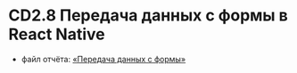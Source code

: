 # CD2.8 Передача данных с формы в React Native

- файл отчёта: [«Передача данных с формы»](https://github.com/bitcoineazy/Android_Apps/blob/main/CD28_FormDT/Report_CD28.pdf)

